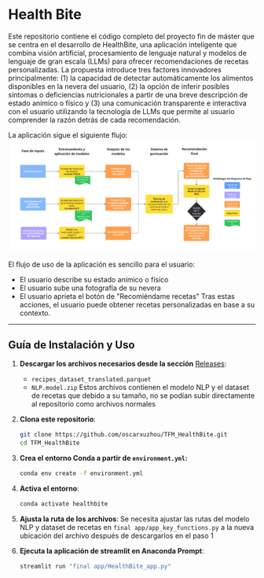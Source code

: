 # Health Bite
Este repositorio contiene el código completo del proyecto fin de máster que se centra en el desarrollo de HealthBite, una aplicación inteligente que combina visión artificial, procesamiento de lenguaje natural y modelos de lenguaje de gran escala (LLMs) para ofrecer recomendaciones de recetas personalizadas. La propuesta introduce tres factores innovadores principalmente: (1) la capacidad de detectar automáticamente los alimentos disponibles en la nevera del usuario, (2) la opción de inferir posibles síntomas o deficiencias nutricionales a partir de una breve descripción de estado anímico o físico y (3) una comunicación transparente e interactiva con el usuario utilizando la tecnología de LLMs que permite al usuario comprender la razón detrás de cada recomendación.

La aplicación sigue el siguiente flujo:
![Flujo de la aplicación](/final%20app/app%20flowchart.jpg)

El flujo de uso de la aplicación es sencillo para el usuario: 
- El usuario describe su estado anímico o físico
- El usuario sube una fotografía de su nevera
- El usuario aprieta el botón de "Recomiéndame recetas" 
Tras estas acciones, el usuario puede obtener recetas personalizadas en base a su contexto.
---

## Guía de Instalación y Uso

1. **Descargar los archivos necesarios desde la sección** [Releases](https://github.com/oscarxuzhou/TFM_HealthBite/releases):  
   - `recipes_dataset_translated.parquet`  
   - `NLP.model.zip`
Estos archivos contienen el modelo NLP y el dataset de recetas que debido a su tamaño, no se podían subir directamente al repositorio como archivos normales

2. **Clona este repositorio**:
   ```bash
   git clone https://github.com/oscarxuzhou/TFM_HealthBite.git
   cd TFM_HealthBite
   
3. **Crea el entorno Conda a partir de `environment.yml`:**
   ```bash
   conda env create -f environment.yml

4. **Activa el entorno**:
   ```bash
   conda activate healthbite

5. **Ajusta la ruta de los archivos**:
   Se necesita ajustar las rutas del modelo NLP y dataset de recetas en `final app/app_key_functions.py` a la nueva ubicación del archivo después de descargarlos en el paso 1

6. **Ejecuta la aplicación de streamlit en Anaconda Prompt**:
   ```bash
   streamlit run "final app/HealthBite_app.py"
